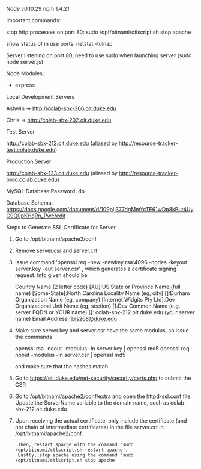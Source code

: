 Node v0.10.29
npm 1.4.21

Important commands:

stop http processes on port 80:  sudo /opt/bitnami/ctlscript.sh stop apache


show status of in use ports: netstat -tulnap


Server listening on port 80, need to use sudo when launching server (sudo node server.js)

Node Modules:

- express

Local Development Servers

Ashwin -> http://colab-sbx-366.oit.duke.edu

Chris -> http://colab-sbx-202.oit.duke.edu

Test Server

http://colab-sbx-212.oit.duke.edu (aliased by http://resource-tracker-test.colab.duke.edu)

Production Server

http://colab-sbx-123.oit.duke.edu (aliased by http://resource-tracker-prod.colab.duke.edu)

MySQL Database Password: db

Database Schema: https://docs.google.com/document/d/109pIj377dgMmYcTE61wDp8kBut4UyG9Q0pKHqRn_Pwc/edit

Steps to Generate SSL Certificate for Server

1) Go to /opt/bitnami/apache2/conf

2) Remove server.csr and server.crt

3) Issue command 'openssl req -new -newkey rsa:4096 -nodes -keyout server.key -out server.csr' , which generates a certificate signing request. Info given should be

    Country Name (2 letter code) [AU]:US
    State or Province Name (full name) [Some-State]:North Carolina
    Locality Name (eg, city) []:Durham
    Organization Name (eg, company) [Internet Widgits Pty Ltd]:Dev
    Organizational Unit Name (eg, section) []:Dev
    Common Name (e.g. server FQDN or YOUR name) []: colab-sbx-212.oit.duke.edu (your server name)
    Email Address []:rs268@duke.edu
    
4) Make sure server.key and server.csr have the same modulus, so issue the commands

    openssl rsa -noout -modulus -in server.key | openssl md5
    openssl req -noout -modulus -in server.csr | openssl md5
    
    and make sure that the hashes match. 

5) Go to https://oit.duke.edu/net-security/security/certs.php to submit the CSR

6) Go to /opt/bitnami/apache2/conf/extra and open the httpd-ssl.conf file. Update the ServerName variable to the domain name, such as colab-sbx-212.oit.duke.edu

7) Upon receiving the actual certificate, only include the certificate (and not chain of intermediate certificates) in the file server.crt in /opt/bitnami/apache2/conf.

        Then, restart apache with the command 'sudo /opt/bitnami/ctlscript.sh restart apache'. 
        Lastly, stop apache using the command 'sudo /opt/bitnami/ctlscript.sh stop apache'



